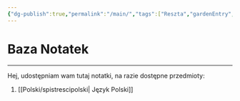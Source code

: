 ```yaml
---
{"dg-publish":true,"permalink":"/main/","tags":["Reszta","gardenEntry","gardenEntry","gardenEntry"]}
---
```


# Baza Notatek
----
Hej, udostępniam wam tutaj notatki, na razie dostępne przedmioty:
1. [[Polski/spistrescipolski\| Język Polski]]
